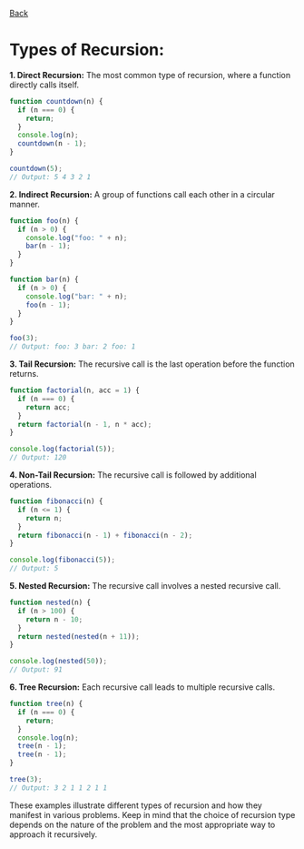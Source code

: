[Back](./00_recursion.md)

# Types of Recursion:

**1. Direct Recursion:**
The most common type of recursion, where a function directly calls itself.

```javascript
function countdown(n) {
  if (n === 0) {
    return;
  }
  console.log(n);
  countdown(n - 1);
}

countdown(5);
// Output: 5 4 3 2 1
```

**2. Indirect Recursion:**
A group of functions call each other in a circular manner.

```javascript
function foo(n) {
  if (n > 0) {
    console.log("foo: " + n);
    bar(n - 1);
  }
}

function bar(n) {
  if (n > 0) {
    console.log("bar: " + n);
    foo(n - 1);
  }
}

foo(3);
// Output: foo: 3 bar: 2 foo: 1
```

**3. Tail Recursion:**
The recursive call is the last operation before the function returns.

```javascript
function factorial(n, acc = 1) {
  if (n === 0) {
    return acc;
  }
  return factorial(n - 1, n * acc);
}

console.log(factorial(5));
// Output: 120
```

**4. Non-Tail Recursion:**
The recursive call is followed by additional operations.

```javascript
function fibonacci(n) {
  if (n <= 1) {
    return n;
  }
  return fibonacci(n - 1) + fibonacci(n - 2);
}

console.log(fibonacci(5));
// Output: 5
```

**5. Nested Recursion:**
The recursive call involves a nested recursive call.

```javascript
function nested(n) {
  if (n > 100) {
    return n - 10;
  }
  return nested(nested(n + 11));
}

console.log(nested(50));
// Output: 91
```

**6. Tree Recursion:**
Each recursive call leads to multiple recursive calls.

```javascript
function tree(n) {
  if (n === 0) {
    return;
  }
  console.log(n);
  tree(n - 1);
  tree(n - 1);
}

tree(3);
// Output: 3 2 1 1 2 1 1
```

These examples illustrate different types of recursion and how they manifest in various problems. Keep in mind that the choice of recursion type depends on the nature of the problem and the most appropriate way to approach it recursively.
